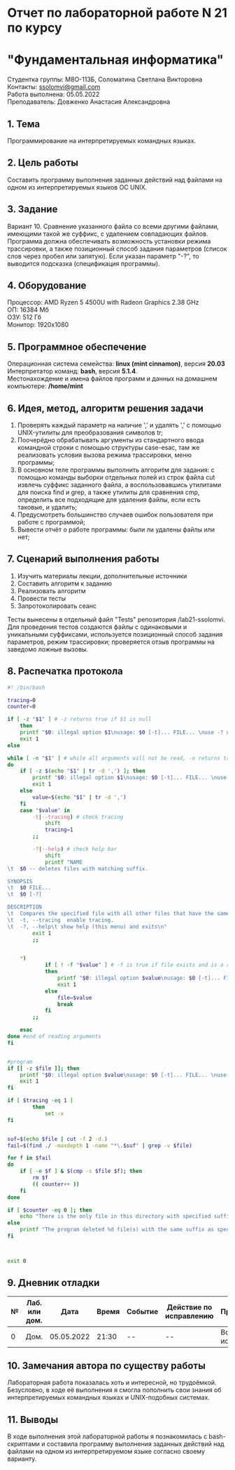 # Отчет по лабораторной работе N 21 по курсу
# "Фундаментальная информатика"

Студентка группы: M8О-113Б, Соломатина Светлана Викторовна\
Контакты: ssolomvi@gmail.com\
Работа выполнена: 05.05.2022\
Преподаватель: Довженко Анастасия Александровна

## 1. Тема

Программирование на интерпретируемых командных языках.

## 2. Цель работы

Составить программу выполнения заданных действий над файлами на одном из интерпретируемых языков ОС UNIX.

## 3. Задание

Вариант 10. Сравнение указанного файла со всеми другими файлами, имеющими такой же суффикс, с удалением совпадающих файлов. Программа должна обеспечивать возможность установки режима трассировки, а также позиционный способ задания параметров (список слов через пробел или запятую). Если указан параметр "-?", то выводится подсказка (спецификация программы).

## 4. Оборудование

Процессор: AMD Ryzen 5 4500U with Radeon Graphics 2.38 GHz\
ОП: 16384 Мб\
ОЗУ: 512 Гб\
Монитор: 1920x1080

## 5. Программное обеспечение

Операционная система семейства: **linux (mint cinnamon)**, версия **20.03**\
Интерпретатор команд: **bash**, версия **5.1.4**.\
Местонахождение и имена файлов программ и данных на домашнем компьютере: **/home/mint**

## 6. Идея, метод, алгоритм решения задачи

1. Проверять каждый параметр на наличие ',' и удалять ',' с помощью UNIX-утилиты для преобразования символов tr;
2. Поочерёдно обрабатывать аргументы из стандартного ввода командной строки с помощью структуры case-esac, там же реализовать условия вызова режима трассировки, меню программы;
3. В основном теле программы выполнить алгоритм для задания: с помощью команды выборки отдельных полей из строк файла cut извлечь суффикс заданного файла, а воспользовавшись утилитами для поиска find и grep, а также утилиты для сравнения cmp, определить все подходящие для удаления файлы, если есть таковые, и удалить;
4. Предусмотреть большинство случаев ошибок пользователя при работе с программой;
5. Вывести отчёт о работе программы: были ли удалены файлы или нет;

## 7. Сценарий выполнения работы

1. Изучить материалы лекции, дополнительные источники
2. Составить алгоритм к заданию
3. Реализовать алгоритм
4. Провести тесты
5. Запротоколировать сеанс

Тесты вынесены в отдельный файл "Tests" репозитория /lab21-ssolomvi. Для проведения тестов создаются файлы с одинаковыми и уникальными суффиксами, используется позиционный способ задания параметров, режим трассировки; проверяется отзыв программы на заведомо ложные вызовы.

## 8. Распечатка протокола

```bash
#! /bin/bash

tracing=0
counter=0

if [ -z "$1" ] # -z returns true if $1 is null
	then
	printf "$0: illegal option $1\nusage: $0 [-t]... FILE... \nuse -? option for help\n"
	exit 1
else

while [ -n "$1" ] # while all arguments will not be read, -n returns true if not null
do
    if [ -z $(echo "$1" | tr -d ',') ]; then
        printf "$0: illegal option $1\nusage: $0 [-t]... FILE... \nuse -? option for help\n"
        exit 1
    else
        value=$(echo "$1" | tr -d ',')
    fi
	case "$value" in
		-t|--tracing) # check tracing
			shift
			tracing=1
		;;

		-?|--help) # check help bar
			shift
			printf "NAME
\t  $0 -- deletes files with matching suffix.

SYNOPSIS
\t  $0 FILE... 
\t  $0 [-?]

DESCRIPTION
\t  Compares the specified file with all other files that have the same suffix, with the deletion of matching files.
\t  -t, --tracing  enable tracing.
\t  -?, --help\t show help (this menu) and exits\n" 
		exit 1
		;;


    *) 
			if [ ! -f "$value" ] # -f is true if file exists and is a regular file.
			then
			    printf "$0: illegal option $value\nusage: $0 [-t]... FILE... \nuse -? option for help\n"
				exit 1 
		    else
		    	file=$value
		    	break	
		    fi
		;;

	esac
done #end of reading arguments
fi


#program
if [[ -z $file ]]; then
	printf "$0: illegal option $value\nusage: $0 [-t]... FILE... \nuse -? option for help\n"
	exit 1
fi

if [ $tracing -eq 1 ] 
		then
			set -x
fi


suf=$(echo $file | cut -f 2 -d.)
fail=$(find ./ -maxdepth 1 -name "*\.$suf" | grep -v $file)

for f in $fail
do
	if [ -e $f ] & $(cmp -s $file $f); then
	    rm $f
        (( counter++ ))
	fi
done

if [ $counter -eq 0 ]; then
    echo "There is the only file in this directory with specified suffix."
else
    printf "The program deleted %d file(s) with the same suffix as specified.\n" "$counter"
fi



exit 0
```

## 9. Дневник отладки

| №  | Лаб. или дом. | Дата       | Время | Событие   | Действие по исправлению | Примечание          |
|----|---------------|------------|-------|-----------|-------------------------|---------------------|
| 0  | Дом.          | 05.05.2022 | 21:30 | --        | --                      | Всё прошло исправно |

## 10. Замечания автора по существу работы
  Лабораторная работа показалась хоть и интересной, но трудоёмкой. Безусловно, в ходе её выполнения я смогла пополнить свои знания об интерпретируемых командных языках и UNIX-подобных системах.


## 11. Выводы
  В ходе выполнения этой лабораторной работы я познакомилась с bash-скриптами и составила программу выполнения заданных действий над файлами на одном из интерпретируемом языке согласно своему варианту.
